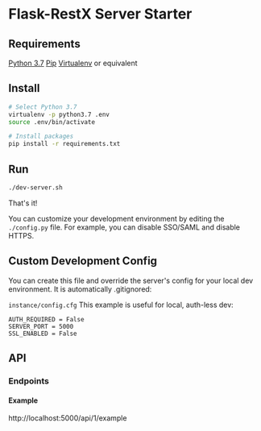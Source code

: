 # Flask-RestX Server Starter

## Requirements

[Python 3.7](https://www.python.org/downloads/release/python-374/)
[Pip](https://pip.pypa.io/en/stable/installing/)
[Virtualenv](https://virtualenv.pypa.io/en/latest/installation/) or equivalent

## Install

```bash
# Select Python 3.7
virtualenv -p python3.7 .env
source .env/bin/activate

# Install packages
pip install -r requirements.txt
```

## Run

```bash
./dev-server.sh
```

That's it!

You can customize your development environment by editing the `./config.py` file. For example, you can disable SSO/SAML and disable HTTPS.

## Custom Development Config

You can create this file and override the server's config for your local dev environment. It is automatically .gitignored:

`instance/config.cfg` This example is useful for local, auth-less dev:

```
AUTH_REQUIRED = False
SERVER_PORT = 5000
SSL_ENABLED = False
```

## API

### Endpoints

#### Example

http://localhost:5000/api/1/example
